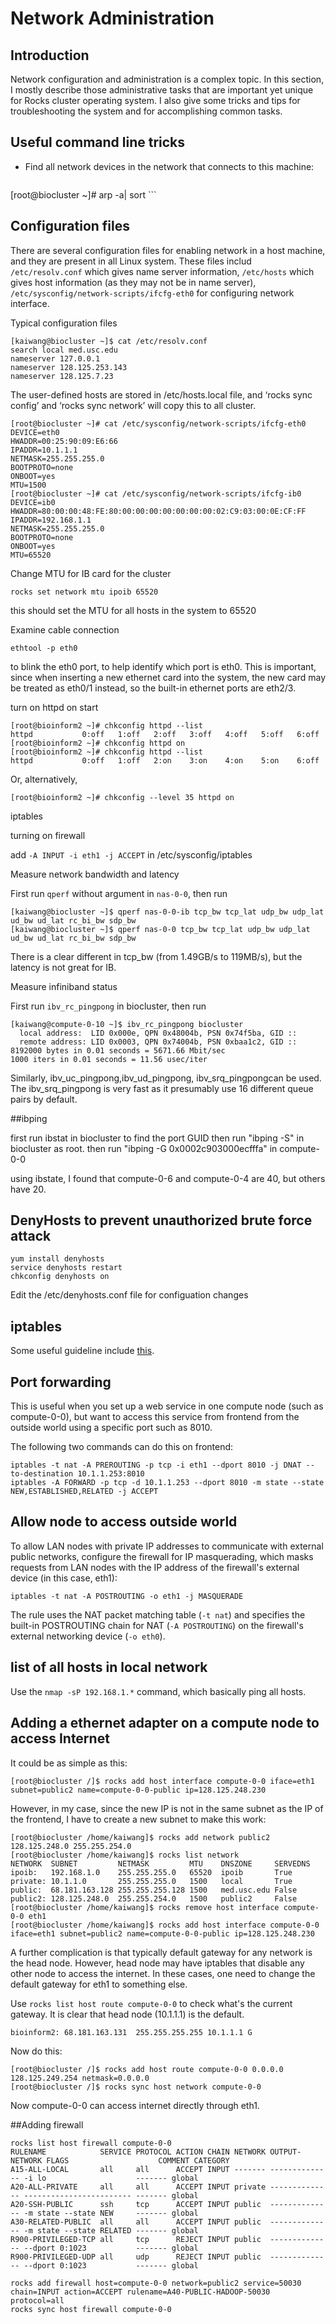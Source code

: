 # Network Administration

## Introduction

Network configuration and administration is a complex topic. In this section, I mostly describe those administrative tasks that are important yet unique for Rocks cluster operating system. I also give some tricks and tips for troubleshooting the system and for accomplishing common tasks.

## Useful command line tricks

* Find all network devices in the network that connects to this machine:

    ```
[root@biocluster ~]# arp -a| sort
    ```




## Configuration files

There are several configuration files for enabling network in a host machine, and they are present in all Linux system. These files includ `/etc/resolv.conf` which gives name server information, `/etc/hosts` which gives host information (as they may not be in name server), `/etc/sysconfig/network-scripts/ifcfg-eth0` for configuring network interface.

Typical configuration files

```
[kaiwang@biocluster ~]$ cat /etc/resolv.conf 
search local med.usc.edu
nameserver 127.0.0.1
nameserver 128.125.253.143
nameserver 128.125.7.23
```

The user-defined hosts are stored in /etc/hosts.local file, and ‘rocks sync config’ and ‘rocks sync network’ will copy this to all cluster.

```
[root@biocluster ~]# cat /etc/sysconfig/network-scripts/ifcfg-eth0 
DEVICE=eth0
HWADDR=00:25:90:09:E6:66
IPADDR=10.1.1.1
NETMASK=255.255.255.0
BOOTPROTO=none
ONBOOT=yes
MTU=1500
[root@biocluster ~]# cat /etc/sysconfig/network-scripts/ifcfg-ib0  
DEVICE=ib0
HWADDR=80:00:00:48:FE:80:00:00:00:00:00:00:00:02:C9:03:00:0E:CF:FF
IPADDR=192.168.1.1
NETMASK=255.255.255.0
BOOTPROTO=none
ONBOOT=yes
MTU=65520
```

Change MTU for IB card for the cluster

```
rocks set network mtu ipoib 65520
```

this should set the MTU for all hosts in the system to 65520



Examine cable connection

```
ethtool -p eth0
```

to blink the eth0 port, to help identify which port is eth0. This is important, since when inserting a new ethernet card into the system, the new card may be treated as eth0/1 instead, so the built-in ethernet ports are eth2/3.

turn on httpd on start

```
[root@bioinform2 ~]# chkconfig httpd --list
httpd           0:off   1:off   2:off   3:off   4:off   5:off   6:off
[root@bioinform2 ~]# chkconfig httpd on
[root@bioinform2 ~]# chkconfig httpd --list
httpd           0:off   1:off   2:on    3:on    4:on    5:on    6:off
```

Or, alternatively,

```
[root@bioinform2 ~]# chkconfig --level 35 httpd on
```

iptables

turning on firewall

add `-A INPUT -i eth1 -j ACCEPT` in /etc/sysconfig/iptables

Measure network bandwidth and latency

First run `qperf` without argument in `nas-0-0`, then run

```
[kaiwang@biocluster ~]$ qperf nas-0-0-ib tcp_bw tcp_lat udp_bw udp_lat ud_bw ud_lat rc_bi_bw sdp_bw
[kaiwang@biocluster ~]$ qperf nas-0-0 tcp_bw tcp_lat udp_bw udp_lat ud_bw ud_lat rc_bi_bw sdp_bw
```

There is a clear different in tcp_bw (from 1.49GB/s to 119MB/s), but the latency is not great for IB.

Measure infiniband status

First run `ibv_rc_pingpong` in biocluster, then run 

```
[kaiwang@compute-0-10 ~]$ ibv_rc_pingpong biocluster   
  local address:  LID 0x000e, QPN 0x48004b, PSN 0x74f5ba, GID ::
  remote address: LID 0x0003, QPN 0x74004b, PSN 0xbaa1c2, GID ::
8192000 bytes in 0.01 seconds = 5671.66 Mbit/sec
1000 iters in 0.01 seconds = 11.56 usec/iter
```

Similarly, ibv_uc_pingpong,ibv_ud_pingpong, ibv_srq_pingpongcan be used. The ibv_srq_pingpong is very fast as it presumably use 16 different queue pairs by default.

##ibping

first run ibstat in biocluster to find the port GUID
then run "ibping -S" in biocluster as root.
then run "ibping -G 0x0002c903000ecfffa" in compute-0-0

using ibstate, I found that compute-0-6 and compute-0-4 are 40, but others have 20.

## DenyHosts to prevent unauthorized brute force attack

```
yum install denyhosts
service denyhosts restart
chkconfig denyhosts on
```

Edit the /etc/denyhosts.conf file for configuation changes



## iptables

Some useful guideline include [this](https://access.redhat.com/documentation/en-US/Red_Hat_Enterprise_Linux/4/html/Security_Guide/s1-firewall-ipt-fwd.html).


## Port forwarding

This is useful when you set up a web service in one compute node (such as compute-0-0), but want to access this service from frontend from the outside world using a specific port such as 8010.

The following two commands can do this on frontend:

```
iptables -t nat -A PREROUTING -p tcp -i eth1 --dport 8010 -j DNAT --to-destination 10.1.1.253:8010
iptables -A FORWARD -p tcp -d 10.1.1.253 --dport 8010 -m state --state NEW,ESTABLISHED,RELATED -j ACCEPT
```

## Allow node to access outside world

To allow LAN nodes with private IP addresses to communicate with external public networks, configure the firewall for IP masquerading, which masks requests from LAN nodes with the IP address of the firewall's external device (in this case, eth1):

```
iptables -t nat -A POSTROUTING -o eth1 -j MASQUERADE 
```

The rule uses the NAT packet matching table (`-t nat`) and specifies the built-in POSTROUTING chain for NAT (`-A POSTROUTING`) on the firewall's external networking device (`-o eth0`).

## list of all hosts in local network

Use the `nmap -sP 192.168.1.*` command, which basically ping all hosts.

## Adding a ethernet adapter on a compute node to access Internet

It could be as simple as this:

```
[root@biocluster /]$ rocks add host interface compute-0-0 iface=eth1 subnet=public2 name=compute-0-0-public ip=128.125.248.230
```

However, in my case, since the new IP is not in the same subnet as the IP of the frontend, I have to create a new subnet to make this work:

```
[root@biocluster /home/kaiwang]$ rocks add network public2 128.125.248.0 255.255.254.0 
[root@biocluster /home/kaiwang]$ rocks list network
NETWORK  SUBNET         NETMASK         MTU    DNSZONE     SERVEDNS
ipoib:   192.168.1.0    255.255.255.0   65520  ipoib       True    
private: 10.1.1.0       255.255.255.0   1500   local       True    
public:  68.181.163.128 255.255.255.128 1500   med.usc.edu False   
public2: 128.125.248.0  255.255.254.0   1500   public2     False   
[root@biocluster /home/kaiwang]$ rocks remove host interface compute-0-0 eth1
[root@biocluster /home/kaiwang]$ rocks add host interface compute-0-0 iface=eth1 subnet=public2 name=compute-0-0-public ip=128.125.248.230
```

A further complication is that typically default gateway for any network is the head node. However, head node may have iptables that disable any other node to access the internet. In these cases, one need to change the default gateway for eth1 to something else.

Use `rocks list host route compute-0-0` to check what's the current gateway. It is clear that head node (10.1.1.1) is the default.

```
bioinform2: 68.181.163.131  255.255.255.255 10.1.1.1 G     
```

Now do this:
```
[root@biocluster /]$ rocks add host route compute-0-0 0.0.0.0 128.125.249.254 netmask=0.0.0.0
[root@biocluster /]$ rocks sync host network compute-0-0
```

Now compute-0-0 can access internet directly through eth1.



##Adding firewall

```
rocks list host firewall compute-0-0
RULENAME            SERVICE PROTOCOL ACTION CHAIN NETWORK OUTPUT-NETWORK FLAGS                    COMMENT CATEGORY
A15-ALL-LOCAL       all     all      ACCEPT INPUT ------- -------------- -i lo                    ------- global  
A20-ALL-PRIVATE     all     all      ACCEPT INPUT private -------------- ------------------------ ------- global  
A20-SSH-PUBLIC      ssh     tcp      ACCEPT INPUT public  -------------- -m state --state NEW     ------- global  
A30-RELATED-PUBLIC  all     all      ACCEPT INPUT public  -------------- -m state --state RELATED ------- global  
R900-PRIVILEGED-TCP all     tcp      REJECT INPUT public  -------------- --dport 0:1023           ------- global  
R900-PRIVILEGED-UDP all     udp      REJECT INPUT public  -------------- --dport 0:1023           ------- global  

rocks add firewall host=compute-0-0 network=public2 service=50030 chain=INPUT action=ACCEPT rulename=A40-PUBLIC-HADOOP-50030 protocol=all
rocks sync host firewall compute-0-0
```









